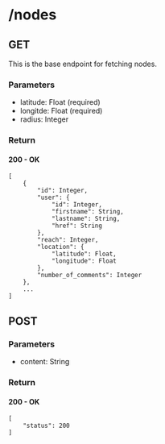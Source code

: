# /nodes
## GET
This is the base endpoint for fetching nodes.

### Parameters
* latitude: Float (required)
* longitde: Float (required)
* radius: Integer

### Return

#### 200 - OK
	[
		{
			"id": Integer,
			"user": {
				"id": Integer,
				"firstname": String,
				"lastname": String,
				"href": String
			},
			"reach": Integer,
			"location": {
				"latitude": Float,
				"longitude": Float
			},
			"number_of_comments": Integer
		},
		...
	]




## POST

### Parameters
* content: String

### Return

#### 200 - OK
	[
		"status": 200
	]